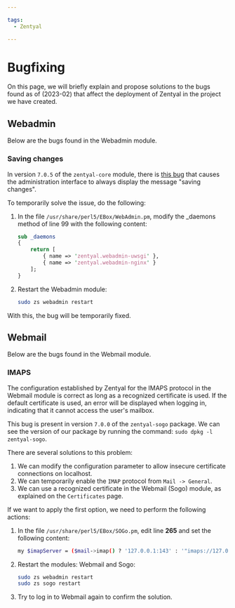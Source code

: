 ```yaml
---

tags:
  - Zentyal

---
```


# Bugfixing

On this page, we will briefly explain and propose solutions to the bugs found as of (2023-02) that affect the deployment of Zentyal in the project we have created.

## Webadmin

Below are the bugs found in the Webadmin module.

### Saving changes

In version `7.0.5` of the `zentyal-core` module, there is [this bug] that causes the administration interface to always display the message "saving changes".

[this bug]: https://github.com/zentyal/zentyal/issues/2100

To temporarily solve the issue, do the following:

1. In the file `/usr/share/perl5/EBox/WebAdmin.pm`, modify the _daemons method of line 99 with the following content:

    ```perl
    sub _daemons
    {
        return [
            { name => 'zentyal.webadmin-uwsgi' },
            { name => 'zentyal.webadmin-nginx' }
        ];
    }
    ```

2. Restart the Webadmin module:

    ```sh
    sudo zs webadmin restart
    ```

With this, the bug will be temporarily fixed.

## Webmail

Below are the bugs found in the Webmail module.

### IMAPS

The configuration established by Zentyal for the IMAPS protocol in the Webmail module is correct as long as a recognized certificate is used. If the default certificate is used, an error will be displayed when logging in, indicating that it cannot access the user's mailbox.

This bug is present in version `7.0.0` of the `zentyal-sogo` package. We can see the version of our package by running the command: `sudo dpkg -l zentyal-sogo`.

There are several solutions to this problem:

1. We can modify the configuration parameter to allow insecure certificate connections on localhost.
2. We can temporarily enable the `IMAP` protocol from `Mail -> General`.
3. We can use a recognized certificate in the Webmail (Sogo) module, as explained on the `Certificates` page.

If we want to apply the first option, we need to perform the following actions:

1. In the file `/usr/share/perl5/EBox/SOGo.pm`, edit line **265** and set the following content:

    ```sh
    my $imapServer = ($mail->imap() ? '127.0.0.1:143' : '"imaps://127.0.0.1:993/?tlsVerifyMode=allowInsecureLocalhost"');
    ```

2. Restart the modules: Webmail and Sogo:

    ```sh
    sudo zs webadmin restart
    sudo zs sogo restart
    ```

3. Try to log in to Webmail again to confirm the solution.
